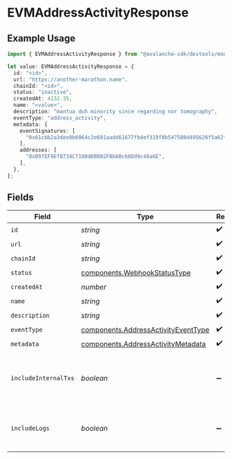 # EVMAddressActivityResponse

## Example Usage

```typescript
import { EVMAddressActivityResponse } from "@avalanche-sdk/devtools/models/components";

let value: EVMAddressActivityResponse = {
  id: "<id>",
  url: "https://another-marathon.name",
  chainId: "<id>",
  status: "inactive",
  createdAt: 4132.35,
  name: "<value>",
  description: "mantua duh minority since regarding nor tomography",
  eventType: "address_activity",
  metadata: {
    eventSignatures: [
      "0x61cbb2a3dee0b6064c2e681aadd61677fb4ef319f0b547508d495626f5a62f64",
    ],
    addresses: [
      "0xB97EF9Ef8734C71904D8002F8b6Bc66Dd9c48a6E",
    ],
  },
};
```

## Fields

| Field                                                                                      | Type                                                                                       | Required                                                                                   | Description                                                                                |
| ------------------------------------------------------------------------------------------ | ------------------------------------------------------------------------------------------ | ------------------------------------------------------------------------------------------ | ------------------------------------------------------------------------------------------ |
| `id`                                                                                       | *string*                                                                                   | :heavy_check_mark:                                                                         | N/A                                                                                        |
| `url`                                                                                      | *string*                                                                                   | :heavy_check_mark:                                                                         | N/A                                                                                        |
| `chainId`                                                                                  | *string*                                                                                   | :heavy_check_mark:                                                                         | N/A                                                                                        |
| `status`                                                                                   | [components.WebhookStatusType](../../models/components/webhookstatustype.md)               | :heavy_check_mark:                                                                         | N/A                                                                                        |
| `createdAt`                                                                                | *number*                                                                                   | :heavy_check_mark:                                                                         | N/A                                                                                        |
| `name`                                                                                     | *string*                                                                                   | :heavy_check_mark:                                                                         | N/A                                                                                        |
| `description`                                                                              | *string*                                                                                   | :heavy_check_mark:                                                                         | N/A                                                                                        |
| `eventType`                                                                                | [components.AddressActivityEventType](../../models/components/addressactivityeventtype.md) | :heavy_check_mark:                                                                         | N/A                                                                                        |
| `metadata`                                                                                 | [components.AddressActivityMetadata](../../models/components/addressactivitymetadata.md)   | :heavy_check_mark:                                                                         | N/A                                                                                        |
| `includeInternalTxs`                                                                       | *boolean*                                                                                  | :heavy_minus_sign:                                                                         | Whether to include traces in the webhook payload.                                          |
| `includeLogs`                                                                              | *boolean*                                                                                  | :heavy_minus_sign:                                                                         | Whether to include logs in the webhook payload.                                            |